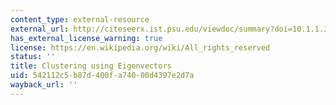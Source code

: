 ```yaml
---
content_type: external-resource
external_url: http://citeseerx.ist.psu.edu/viewdoc/summary?doi=10.1.1.35.9453
has_external_license_warning: true
license: https://en.wikipedia.org/wiki/All_rights_reserved
status: ''
title: Clustering using Eigenvectors
uid: 542112c5-b87d-400f-a740-00d4397e2d7a
wayback_url: ''
---
```

